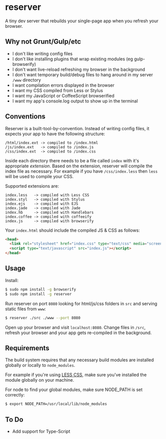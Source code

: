 reserver
========

A tiny dev server that rebuilds your single-page app when you refresh your browser.

## Why not Grunt/Gulp/etc

- I don't like writing config files
- I don't like installing plugins that wrap existing modules (eg gulp-browserify)
- I don't want live-reload refreshing my browser in the background
- I don't want temporary build/debug files to hang around in my server `/www` directory
- I want compilation errors displayed in the browser
- I want my CSS compiled from Less or Stylus
- I want my JavaScript or CoffeeScript browserified
- I want my app's console.log output to show up in the terminal

## Conventions

Reserver is a built-tool-by-convention.  Instead of writing config files, it expects your app to have the following structure:

```
/html/index.ext -> compiled to /index.html
/js/index.ext   -> compiled to /index.js
/css/index.ext  -> compiled to /index.css
```

Inside each directory there needs to be a file called `index` with it's appropriate _extension_.  Based on the extension, reserver will compile the index file as necessary.  For example if you have `/css/index.less` then `less` will be used to compile your CSS.

Supported extensions are:

```
index.less   -> compiled with Less CSS
index.styl   -> compiled with Stylus
index.ejs    -> compiled with EJS
index.jade   -> compiled with Jade
index.hb     -> compiled with Handlebars
index.coffee -> compiled with coffeeify
index.js     -> compiled with browserify
```

Your `index.html` should include the compiled JS & CSS as follows:

```html
<head>
  <link rel="stylesheet" href="index.css" type="text/css" media="screen" />
  <script type="text/javascript" src="index.js"></script>
</head>
```

## Usage

Install:

```bash
$ sudo npm install -g browserify
$ sudo npm install -g reserver
```

Run reserver on port `8080` looking for html/js/css folders in `src` and serving static files from `www`:

```bash
$ reserver ./src ./www --port 8080
```

Open up your browser and visit `localhost:8080`.  Change files in `/src`, refresh your browser and your app gets re-compiled in the background.


## Requirements

The build system requires that any necessary build modules are installed globally or locally to `node_modules`.

For example if you're using [LESS CSS](http://lesscss.org), make sure you've installed the module globally on your machine.

For node to find your global modules, make sure NODE_PATH is set correctly:

```bash
$ export NODE_PATH=/usr/local/lib/node_modules
```


## To Do

- Add support for Type-Script
